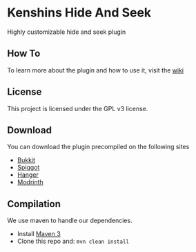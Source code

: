 Kenshins Hide And Seek
======

Highly customizable hide and seek plugin


How To
-----------

To learn more about the plugin and how to use it, visit the [wiki](https://git.tylermurphy.net/tylermurphy534/KenshinsHideAndSeek/wiki)


License
-----------

This project is licensed under the GPL v3 license.

Download
-----------

You can download the plugin precompiled on the following sites

- [Bukkit](https://dev.bukkit.org/projects/kenshins-hide-and-seek)
- [Spiggot](https://www.spigotmc.org/resources/kenshins-hide-and-seek.95306/)
- [Hanger](https://hangar.papermc.io/kenshineto/KenshinsHideAndSeek)
- [Modrinth](https://modrinth.com/plugin/kenshins-hide-and-seek)

Compilation
-----------

We use maven to handle our dependencies.

* Install [Maven 3](http://maven.apache.org/download.html)
* Clone this repo and: `mvn clean install`
